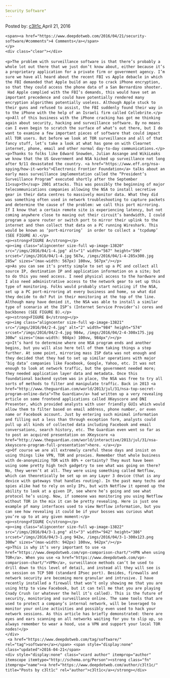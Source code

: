 ```yaml
---
Security Software"
---
```

<article class="post-listing post-13819 post type-post status-publish format-standard has-post-thumbnail hentry  tag-security tag-software">
    <div class="post-inner">
        <span>Posted by: <a href="https://www.deepdotweb.com/author/c3lt1c/" title="">c3lt1c </a></span>
    <span>April 21, 2016</span>
    
    <span><a href="https://www.deepdotweb.com/2016/04/21/security-software/#comments">4 Comments</a></span>
    </p>
    <div class="clear"></div>
    
    <p>The problem with surveillance software is that there’s probably a whole lot out there that we just don’t know about, either because it’s a proprietary application for a private firm or government agency. I’m sure we have all heard about the recent FBI vs Apple debacle in which the FBI demanded that Apple build an app to crack iPhone encryption, so that they could access the phone data of a San Bernardino shooter.  Had Apple complied with the FBI’s demands, this would have set an important precedence and could have potentially rendered many encryption algorithms potentially useless. Although Apple stuck to their guns and refused to assist, the FBI suddenly found their way in to the iPhone with the help of an Israeli firm called Cellebrite.</p>
    <p>All of this business with the iPhone cracking has got me thinking again about security, hacking and surveillance software. By no means can I even begin to scratch the surface of what’s out there, but I do want to examine a few important pieces of software that could impact all TOR users. But before we look at TOR surveillance and all of that fancy stuff, let’s take a look at what has gone on with Clearnet internet, phone, email and other normal day-to-day communications.</p>
    <p>Thanks to folks like Edward Snowden, Julian Assange and WikiLeaks we know that the US Government and NSA kicked up surveillance not long after 9/11 devastated the country. <a href="https://www.eff.org/nsa-spying/how-it-works">Electronic Frontier Foundation</a> talks about an early mass surveillance implementation called the “President’s Surveillance Program” executed shortly after the September 11<sup>th</sup> 2001 attacks. This was possibly the beginning of major telecommunications companies allowing the NSA to install secretive gear in their data centres to massively monitor data. What they did was something often used in network troubleshooting to capture packets and determine the cause of the problem: we call this port mirroring. If I know that a certain remote site is experiencing latency, but not coming anywhere close to maxing out their circuit’s bandwidth, I could program a spare router or switch port to mirror their uplink to the internet and then collect that data on a PC running Wireshark. This would be known as ‘port-mirroring’  in order to collect a ‘tcpdump’ (SEE FIGURE A).</p>
    <p><strong>FIGURE A</strong></p>
    <p><img class="aligncenter size-full wp-image-13820" src="/imgs/2016/04/1-4.jpg" alt="1" width="567" height="596" srcset="/imgs/2016/04/1-4.jpg 567w, /imgs/2016/04/1-4-285x300.jpg 285w" sizes="(max-width: 567px) 100vw, 567px"/></p>
    <p>As you can see it’s pretty simple to set up a PC and collect all source IP, destination IP and application information on a site; but to do this you need access. I need physical access to the hardware and I also need administrative access to the network gear to set up this type of monitoring. Folks would probably start noticing if the NSA, set up a PC port-mirroring at every business and home, so what did they decide to do? Put in their monitoring at the top of the line. Although many have denied it, the NSA was able to install a similar type of scenario at the ISP’s (Internet Service Provider’s) cores and backbones (SEE FIGURE B).</p>
    <p><strong>FIGURE B</strong></p>
    <p><img class="aligncenter size-full wp-image-13821" src="/imgs/2016/04/2-4.jpg" alt="2" width="984" height="574" srcset="/imgs/2016/04/2-4.jpg 984w, /imgs/2016/04/2-4-300x175.jpg 300w" sizes="(max-width: 984px) 100vw, 984px"/></p>
    <p>It’s hard to determine where one NSA program ends and another begins, but you will also here tell of them taking things a step further. At some point, mirroring mass ISP data was not enough and they decided that they had to set up similar operations with major ‘big data’ companies like Facebook, Google, Yahoo, etc. It was not enough to look at network traffic, but the government needed more; they needed application layer data and metadata. Once this foundational backend system was in place, the NSA was free to try all sorts of methods to filter and manipulate traffic. Back in 2013 <a href="http://www.theguardian.com/world/2013/jul/31/nsa-top-secret-program-online-data">The Guardian</a> had written up a very revealing article on some frontend applications called XKeyscore and DNI Presenter, which provided analysts with user friendly GUIs which would allow them to filter based on email address, phone number, or even name or Facebook account. Just by entering such minimal information and filling out a less than through exception form, analysts could pull up all kinds of collected data including Facebook and email conversations, search history, etc. The Guardian even went so far as to post an acquired presentation on XKeyscore <a href="http://www.theguardian.com/world/interactive/2013/jul/31/nsa-xkeyscore-program-full-presentation">here. </a></p>
    <p>Of course we are all extremely careful these days and insist on using things like VPN, TOR and proxies. Remember that whole business with de-anonymizing TOR with 80% + certainty? They must have been using some pretty high tech gadgetry to see what was going on there? No, they weren’t at all. They were using something called Netflow, which can theoretically be set up on any Layer 3 device (that is any device with gateways that handles routing). In the past many techs and spies alike had to rely on only IPs, but with Netflow it opened up the ability to look at a given IP, see where he’s going and see what protocol he’s using. Now, if someone was monitoring you using Netflow without TOR in the mix it can be pretty revealing. Here is just one example pf many interfaces used to view Netflow information, but you can see how revealing it could be if your bosses was curious what you’re up to at any given moment:</p>
    <p><strong>FIGURE C</strong></p>
    <p><img class="aligncenter size-full wp-image-13822" src="/imgs/2016/04/3-1.png" alt="3" width="942" height="386" srcset="/imgs/2016/04/3-1.png 942w, /imgs/2016/04/3-1-300x123.png 300w" sizes="(max-width: 942px) 100vw, 942px"/></p>
    <p>This is why it’s very important to use <a href="https://www.deepdotweb.com/vpn-comparison-chart/">VPN when using TOR</a>. When you use <a href="https://www.deepdotweb.com/vpn-comparison-chart/">VPN</a>, surveillance methods can’t be used to drill down to this level of detail, and instead all they will see is on session on TCP 500 (standard IPsec port). Besides, firewalls and network security are becoming more granular and intrusive. I have recently installed a firewall that won’t only showing me that you are using http to view Facebook, but it can tell me that you are playing Cnady Crush (or whatever the hell it’s called). This is the future of security, monitoring and surveillance online. The same tools that are used to protect a company’s internal network, will be leveraged to monitor your online activities and possibly even used to hack your network sessions. As this article has briefly demonstrated: there are eyes and ears scanning on all networks waiting for you to slip up, so always remember to wear a hood, use a VPN and support your local TOR nodes!</p>
    </div>
     <a href="https://www.deepdotweb.com/tag/software/" rel="tag">software</a></span> <span style="display:none" class="updated">2016-04-21</span>
    <div style="display:none" class="vcard author" itemprop="author" itemscope itemtype="http://schema.org/Person"><strong class="fn" itemprop="name"><a href="https://www.deepdotweb.com/author/c3lt1c/" title="Posts by c3lt1c" rel="author">c3lt1c</a></strong></div>
    
